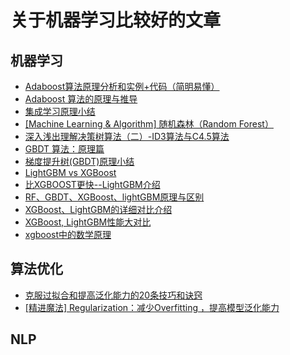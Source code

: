 # 关于机器学习比较好的文章

## 机器学习
- [Adaboost算法原理分析和实例+代码（简明易懂）](https://blog.csdn.net/guyuealian/article/details/70995333)
- [Adaboost 算法的原理与推导](https://blog.csdn.net/v_JULY_v/article/details/40718799)
- [集成学习原理小结](https://www.cnblogs.com/pinard/p/6131423.html)
- [[Machine Learning & Algorithm] 随机森林（Random Forest）](https://www.cnblogs.com/maybe2030/p/4585705.html)
- [深入浅出理解决策树算法（二）-ID3算法与C4.5算法](https://zhuanlan.zhihu.com/p/26760551)
- [GBDT 算法：原理篇](https://cloud.tencent.com/developer/article/1005611)
- [梯度提升树(GBDT)原理小结](https://www.cnblogs.com/pinard/p/6140514.html)
- [LightGBM vs XGBoost](https://zhuanlan.zhihu.com/p/31148458)
- [比XGBOOST更快--LightGBM介绍](https://zhuanlan.zhihu.com/p/25308051)
- [RF、GBDT、XGBoost、lightGBM原理与区别](https://blog.csdn.net/data_scientist/article/details/79022025)
- [XGBoost、LightGBM的详细对比介绍](https://www.cnblogs.com/infaraway/p/7890558.html)
- [XGBoost, LightGBM性能大对比](https://zhuanlan.zhihu.com/p/24498293)
- [xgboost中的数学原理](https://blog.csdn.net/a358463121/article/details/68617389)


## 算法优化
- [克服过拟合和提高泛化能力的20条技巧和诀窍](https://blog.csdn.net/starzhou/article/details/52754436)
- [[精进魔法] Regularization：减少Overfitting ，提高模型泛化能力](https://ithelp.ithome.com.tw/articles/10203371)
## NLP

